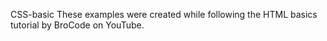   C S S - b a s i c 
 
 These examples were created while following the HTML basics tutorial by BroCode on YouTube.

